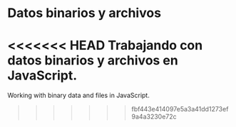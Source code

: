 # Datos binarios y archivos

<<<<<<< HEAD
Trabajando con datos binarios y archivos en JavaScript.
=======
Working with binary data and files in JavaScript.
>>>>>>> fbf443e414097e5a3a41dd1273ef9a4a3230e72c
